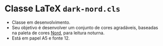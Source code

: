 # Classe LaTeX `dark-nord.cls`

- Classe em desenvolvimento.
- Seu objetivo é desenvolver um conjunto de cores agradáveis, baseadas na paleta
de cores [Nord](https://github.com/arcticicestudio/nord), para leitura noturna.
- Está em papel A5 e fonte 12.

